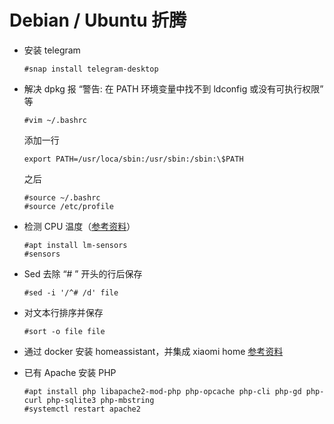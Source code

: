 # Debian / Ubuntu 折腾

- 安装 telegram

  ```
  #snap install telegram-desktop
  ```

- 解决 dpkg 报 “警告: 在 PATH 环境变量中找不到 ldconfig 或没有可执行权限” 等

  ```
  #vim ~/.bashrc
  ```

  添加一行

  ```
  export PATH=/usr/loca/sbin:/usr/sbin:/sbin:\$PATH
  ```

  之后

  ```
  #source ~/.bashrc
  #source /etc/profile
  ```

- 检测 CPU 温度（[参考资料](https://gcore.com/learning/how-to-check-cpu-temperature-on-linux/)）

  ```
  #apt install lm-sensors
  #sensors
  ```

- Sed 去除 “# ” 开头的行后保存

  ```
  #sed -i '/^# /d' file
  ```

- 对文本行排序并保存

  ```
  #sort -o file file
  ```

- 通过 docker 安装 homeassistant，并集成 xiaomi home [参考资料](https://github.com/home-assistant/supervised-installer)

- 已有 Apache 安装 PHP

  ```
  #apt install php libapache2-mod-php php-opcache php-cli php-gd php-curl php-sqlite3 php-mbstring
  #systemctl restart apache2
  ```
